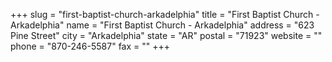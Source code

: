 +++
slug = "first-baptist-church-arkadelphia"
title = "First Baptist Church - Arkadelphia"
name = "First Baptist Church - Arkadelphia"
address = "623 Pine Street"
city = "Arkadelphia"
state = "AR"
postal = "71923"
website = ""
phone = "870-246-5587"
fax = ""
+++

